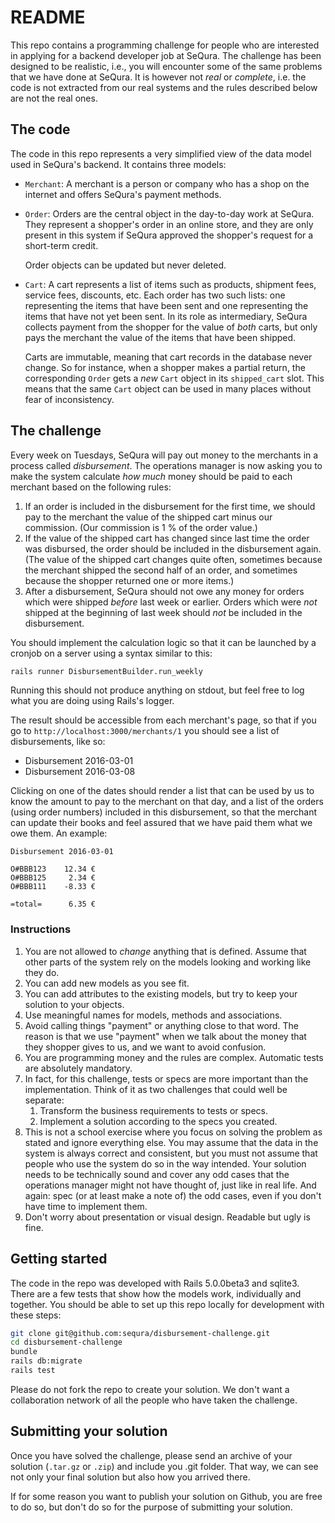 # README

This repo contains a programming challenge for people who are interested in applying
for a backend developer job at SeQura.  The challenge has been designed to be realistic,
i.e., you will encounter some of the same problems that we have done at SeQura.  It is
however not _real_ or _complete_, i.e. the code is not extracted from our real systems
and the rules described below are not the real ones.

## The code

The code in this repo represents a very simplified view of the data model used in SeQura's
backend.  It contains three models:

* `Merchant`: A merchant is a person or company who has a shop on the internet and offers
	SeQura's payment methods.
* `Order`: Orders are the central object in the day-to-day work at SeQura.  They represent
	a shopper's order in an online store, and they are only present in this system if
	SeQura approved the shopper's request for a short-term credit.

	Order objects can be updated but never deleted.
* `Cart`: A cart represents a list of items such as products, shipment fees, service fees,
	discounts, etc.  Each order has two such lists: one representing the items that have
	been sent and one representing the items that have not yet been sent.  In its role as
	intermediary, SeQura collects payment from the shopper for the value of _both_ carts,
	but only pays the merchant the value of the items that have been shipped.

	Carts are immutable, meaning that cart records in the database never change.  So for instance, when a shopper
	makes a partial return, the corresponding `Order` gets a _new_ `Cart` object in its `shipped_cart`
	slot.  This means that the same `Cart` object can be used in many places without fear of inconsistency.

## The challenge

Every week on Tuesdays, SeQura will pay out money to the merchants in a process called _disbursement_.
The operations manager is now asking you to make
the system calculate _how much_ money should be paid to each merchant based on the following
rules:

1. If an order is included in the disbursement for the first time, we should pay to the merchant
	the value of the shipped cart minus our commission.  (Our commission is 1 % of the order value.)
1. If the value of the shipped cart has changed since last time the order was disbursed, the order should
	be included in the disbursement again.  (The value of the shipped cart changes quite often, sometimes
	because the merchant shipped the second half of an order, and sometimes because the shopper returned
	one or more items.)
1. After a disbursement, SeQura should not owe any money for orders which were shipped _before_ last week
	or earlier.  Orders which were _not_ shipped at the beginning of last week should _not_ be included in
	the disbursement.

You should implement the calculation logic so that it can be launched by a cronjob on a server
using a syntax similar to this:

```bash
rails runner DisbursementBuilder.run_weekly
```

Running this should not produce anything on stdout, but feel free to log what you are doing using
Rails's logger.

The result should be accessible from each merchant's page, so that if you go to `http://localhost:3000/merchants/1`
you should see a list of disbursements, like so:

* Disbursement 2016-03-01
* Disbursement 2016-03-08

Clicking on one of the dates should render a list that can be used by us to know the amount to pay to the merchant
on that day, and a list of the orders (using order numbers) included in this disbursement, so that the merchant can update their books
and feel assured that we have paid them what we owe them.  An example:

```
Disbursement 2016-03-01

O#BBB123	12.34 €
O#BBB125	 2.34 €
O#BBB111	-8.33 €

=total=		 6.35 €
```

### Instructions

1. You are not allowed to _change_ anything that is defined.  Assume that other parts of the system rely on the models looking
	and working like they do.
1. You can add new models as you see fit.
1. You can add attributes to the existing models, but try to keep your solution to your objects.
1. Use meaningful names for models, methods and associations.
1. Avoid calling things "payment" or anything close to that word.  The reason is that we use "payment"
	when we talk about the money that they shopper gives to us, and we want to avoid confusion.
1. You are programming money and the rules are complex.  Automatic tests are absolutely mandatory.
1. In fact, for this challenge, tests or specs are more important than the implementation.  Think of it as two challenges
	that could well be separate:
	1. Transform the business requirements to tests or specs.
	1. Implement a solution according to the specs you created.
1. This is not a school exercise where you focus on solving the problem as stated and ignore everything else.
	You may assume that the data in the system is always correct and consistent, but you must not assume
	that people who use the system do so in the way intended.
	Your solution needs to be technically sound and cover any odd cases that the operations manager might
	not have thought of, just like in real life.  And again: spec (or at least make a note of) the odd
	cases, even if you don't have time to implement them.
1. Don't worry about presentation or visual design.	Readable but ugly is fine.

## Getting started

The code in the repo was developed with Rails 5.0.0beta3 and sqlite3.  There are
a few tests that show how the models work, individually and together.  You should be able
to set up this repo locally for development with these steps:

```bash
git clone git@github.com:sequra/disbursement-challenge.git
cd disbursement-challenge
bundle
rails db:migrate
rails test
```

Please do not fork the repo to create your solution.  We don't want a collaboration network of all the people who have taken the challenge.

## Submitting your solution

Once you have solved the challenge, please send an archive of your solution (`.tar.gz` or `.zip`) and include you .git folder.  That way, we can see not only your final solution but also how you arrived there.

If for some reason you want to publish your solution on Github, you are free to do so, but don't do so for the purpose of submitting your solution.
